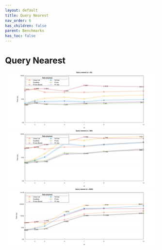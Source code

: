 ```yaml
---
layout: default
title: Query Nearest
nav_order: 6
has_children: false
parent: Benchmarks
has_toc: false
---
```

# Query Nearest

![Find nearest 5 and iterate (n=50)](../img/query_nearest_n_50.svg)
![Find nearest 5 and iterate (n=500)](../img/query_nearest_n_500.svg)
![Find nearest 5 and iterate (n=5000)](../img/query_nearest_n_5000.svg)



<!-- Generated with mdsplit: https://github.com/alandefreitas/mdsplit -->
